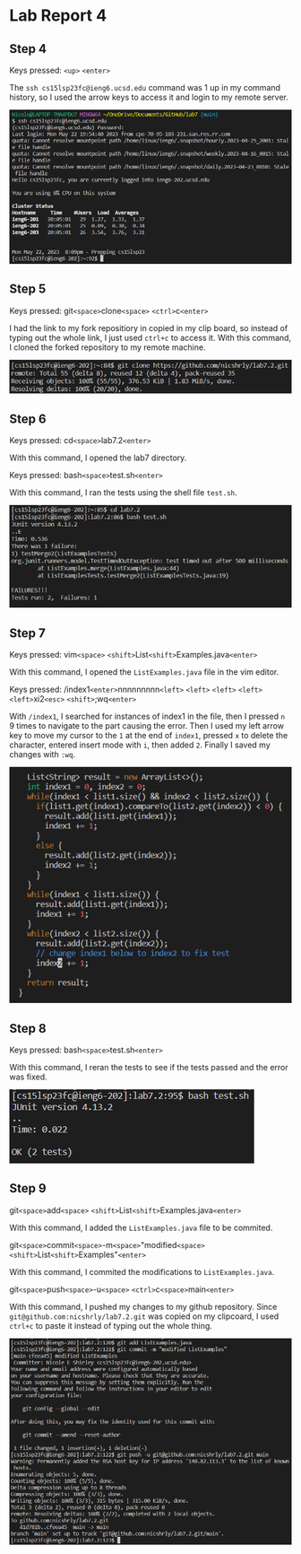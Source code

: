 # **Lab Report 4**
## Step 4
Keys pressed: `<up>` `<enter>`

The `ssh cs15lsp23fc@ieng6.ucsd.edu` command was 1 up in my command history, so I used the arrow keys to access it and login to my remote server.

![Image](lr4_step4.png)
  
## Step 5
Keys pressed: git`<space>`clone`<space>` `<ctrl>`c`<enter>`

I had the link to my fork repositiory in copied in my clip board, so instead of typing out the whole link, I just used `ctrl+c` to access it.
With this command, I cloned the forked repository to my remote machine.

![Image](lr4_step5.png)
  
## Step 6
Keys pressed: cd`<space>`lab7.2`<enter>`

With this command, I opened the lab7 directory.

Keys pressed: bash`<space>`test.sh`<enter>`

With this command, I ran the tests using the shell file `test.sh`.

![Image](lr4_step6.png)
  
## Step 7
Keys pressed: vim`<space>` `<shift>`List`<shift>`Examples.java`<enter>`

With this command, I opened the `ListExamples.java` file in the vim editor.

Keys pressed: /index1`<enter>`nnnnnnnnn`<left>` `<left>` `<left>` `<left>` `<left>`xi2`<esc>` `<shift>`;wq`<enter>`

With `/index1`, I searched for instances of index1 in the file, then I pressed `n` 9 times to navigate to the part causing the error. Then I used my left arrow key to move my cursor to the `1` at the end of `index1`, pressed `x` to delete the character, entered insert mode with `i`, then added `2`. Finally I saved my changes with `:wq`.

![Image](lr4_step7.png)
  
## Step 8
Keys pressed: bash`<space>`test.sh`<enter>`

With this command, I reran the tests to see if the tests passed and the error was fixed.

![Image](lr4_step8.png)
  
## Step 9
git`<space>`add`<space>` `<shift>`List`<shift>`Examples.java`<enter>`

With this command, I added the `ListExamples.java` file to be commited.

git`<space>`commit`<space>`-m`<space>`"modified`<space>` `<shift>`List`<shift>`Examples"`<enter>`

With this command, I commited the modifications to `ListExamples.java`.

git`<space>`push`<space>`-u`<space>` `<ctrl>`c`<space>`main`<enter>`

With this command, I pushed my changes to my github repository. Since `git@github.com:nicshrly/lab7.2.git` was copied on my clipcoard, I used `ctrl+c` to paste it instead of typing out the whole thing.

![Image](lr4_step9.png)
